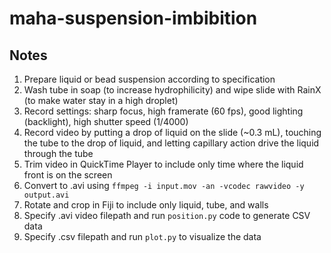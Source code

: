 # maha-suspension-imbibition

## Notes
1. Prepare liquid or bead suspension according to specification
2. Wash tube in soap (to increase hydrophilicity) and wipe slide with RainX (to make water stay in a high droplet)
3. Record settings: sharp focus, high framerate (60 fps), good lighting (backlight), high shutter speed (1/4000)
4. Record video by putting a drop of liquid on the slide (~0.3 mL), touching the tube to the drop of liquid, and letting capillary action drive the liquid through the tube
5. Trim video in QuickTime Player to include only time where the liquid front is on the screen
6. Convert to .avi using `ffmpeg -i input.mov -an -vcodec rawvideo -y output.avi`
7. Rotate and crop in Fiji to include only liquid, tube, and walls
8. Specify .avi video filepath and run `position.py` code to generate CSV data
9. Specify .csv filepath and run `plot.py` to visualize the data